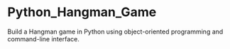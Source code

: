 # Python_Hangman_Game
Build a Hangman game in Python using object-oriented programming and command-line interface.
